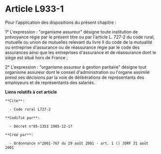 # Article L933-1

Pour l'application des dispositions du présent chapitre :

1° L'expression : "organisme assureur" désigne toute institution de prévoyance régie par le présent titre ou par l'article L.
727-2 du code rural, mutuelle ou union de mutuelles relevant du livre II du code de la mutualité ou entreprise d'assurance ou
de réassurance régie par le code des assurances ainsi que les entreprises d'assurance et de réassurance dont le siège est
situé hors de France ;

2° L'expression : "organisme assureur à gestion paritaire" désigne tout organisme assureur dont le conseil d'administration
ou l'organe assimilé prend ses décisions par la voie de délibérations de représentants des employeurs et de représentants des
salariés.

**Liens relatifs à cet article**

	**Cite**:

	  - Code rural L727-2

	**Codifié par**:

	  - Décret n°85-1353 1985-12-17

	**Créé par**:

	  - Ordonnance n°2001-767 du 29 août 2001 - art. 1 () JORF 31 août 2001
